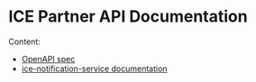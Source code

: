 # ICE Partner API Documentation

Content:

- [OpenAPI spec](public/partner-api.yaml)
- [ice-notification-service documentation](pages/ice-notification-service.mdx)
